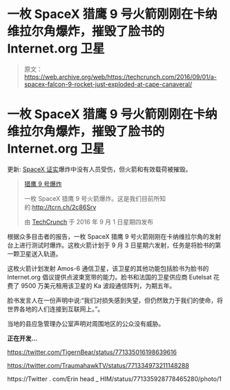 # 一枚 SpaceX 猎鹰 9 号火箭刚刚在卡纳维拉尔角爆炸，摧毁了脸书的 Internet.org 卫星

> 原文：<https://web.archive.org/web/https://techcrunch.com/2016/09/01/a-spacex-falcon-9-rocket-just-exploded-at-cape-canaveral/>

# 一枚 SpaceX 猎鹰 9 号火箭刚刚在卡纳维拉尔角爆炸，摧毁了脸书的 Internet.org 卫星

更新: [SpaceX 证实](https://web.archive.org/web/20230209175721/https://twitter.com/SpaceX/status/771357538738577408)爆炸中没有人员受伤，但火箭和有效载荷被摧毁。

> [猎鹰 9 号爆炸](https://web.archive.org/web/20230209175721/https://www.facebook.com/techcrunch/videos/10154606907922952/)
> 
> 一枚 SpaceX 猎鹰 9 号火箭爆炸。这是我们目前所知的:http://tcrn.ch/2c86Srv
> 
> 由 [TechCrunch](https://web.archive.org/web/20230209175721/https://www.facebook.com/techcrunch/) 于 2016 年 9 月 1 日星期四发布

根据众多目击者的报告，一枚 SpaceX 猎鹰 9 号火箭刚刚在卡纳维拉尔角的发射台上进行测试时爆炸。这枚火箭计划于 9 月 3 日星期六发射，任务是将脸书的第一颗卫星送入轨道。

这枚火箭计划发射 Amos-6 通信卫星，该卫星的其他功能包括脸书为脸书的 Internet.org 倡议提供点波束宽带的能力。脸书和法国的卫星供应商 Eutelsat 花费了 9500 万美元租用该卫星的 Ka 波段通信阵列，为期五年。

脸书发言人在一份声明中说:“我们对损失感到失望，但仍然致力于我们的使命，将世界各地的人们连接到互联网上。”。

当地的县应急管理办公室声明对周围地区的公众没有威胁。

**正在开发…** 

https://twitter.com/TigernBear/status/771335016198639616

https://twitter.com/TraumahawkTV/status/771334973211148288

https://Twitter . com/Erin head _ HIM/status/771335928778465280/photo/1